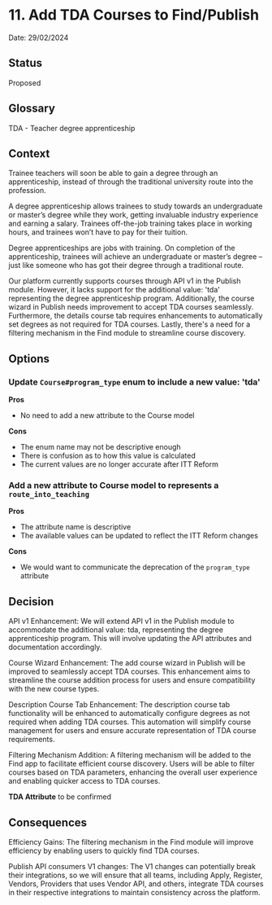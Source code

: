# 11. Add TDA Courses to Find/Publish

Date: 29/02/2024

## Status

Proposed

## Glossary

TDA - Teacher degree apprenticeship

## Context

Trainee teachers will soon be able to gain a degree through an apprenticeship,
instead of through the traditional university route into the profession.

A degree apprenticeship allows trainees to study towards an undergraduate or
master’s degree while they work, getting invaluable industry experience and
earning a salary. Trainees off-the-job training takes place in working hours,
and trainees won’t have to pay for their tuition.

Degree apprenticeships are jobs with training. On completion of the apprenticeship,
trainees will achieve an undergraduate or master’s degree – just like someone
who has got their degree through a traditional route.

Our platform currently supports courses through API v1 in the Publish module.
However, it lacks support for the additional value: 'tda' representing the degree apprenticeship program.
Additionally, the course wizard in Publish needs improvement to accept TDA
courses seamlessly. Furthermore, the details course tab requires enhancements to
automatically set degrees as not required for TDA courses.
Lastly, there's a need for a filtering mechanism in the Find module to streamline course discovery.

## Options

### Update `Course#program_type` enum to include a new value: 'tda'

**Pros**

- No need to add a new attribute to the Course model

**Cons**

- The enum name may not be descriptive enough
- There is confusion as to how this value is calculated
- The current values are no longer accurate after ITT Reform

### Add a new attribute to Course model to represents a `route_into_teaching`

**Pros**

- The attribute name is descriptive
- The available values can be updated to reflect the ITT Reform changes 

**Cons**

- We would want to communicate the deprecation of the `program_type` attribute

## Decision

API v1 Enhancement: We will extend API v1 in the Publish module to accommodate the additional value: tda, representing the degree apprenticeship program. This will involve updating the API attributes and documentation accordingly.

Course Wizard Enhancement: The add course wizard in Publish will be improved to seamlessly accept TDA courses. This enhancement aims to streamline the course addition process for users and ensure compatibility with the new course types.

Description Course Tab Enhancement: The description course tab functionality will be enhanced to automatically configure degrees as not required when adding TDA courses. This automation will simplify course management for users and ensure accurate representation of TDA course requirements.

Filtering Mechanism Addition: A filtering mechanism will be added to the Find app to facilitate efficient course discovery. Users will be able to filter courses based on TDA parameters, enhancing the overall user experience and enabling quicker access to TDA courses.

**TDA Attribute** to be confirmed

## Consequences

Efficiency Gains: The filtering mechanism in the Find module will improve efficiency by enabling users to quickly find TDA courses.

Publish API consumers V1 changes: The V1 changes can potentially break their integrations, so we will ensure that all teams, including Apply, Register, Vendors, Providers that uses Vendor API, and others, integrate TDA courses in their respective integrations to maintain consistency across the platform.
